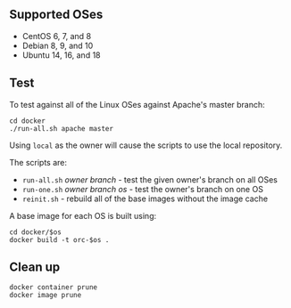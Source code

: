 ## Supported OSes

* CentOS 6, 7, and 8
* Debian 8, 9, and 10
* Ubuntu 14, 16, and 18

## Test

To test against all of the Linux OSes against Apache's master branch:

    cd docker
    ./run-all.sh apache master

Using `local` as the owner will cause the scripts to use the local repository.

The scripts are:
* `run-all.sh` *owner* *branch* - test the given owner's branch on all OSes
* `run-one.sh` *owner* *branch* *os* - test the owner's branch on one OS
* `reinit.sh` - rebuild all of the base images without the image cache

A base image for each OS is built using:

    cd docker/$os
    docker build -t orc-$os .

## Clean up

    docker container prune
    docker image prune
